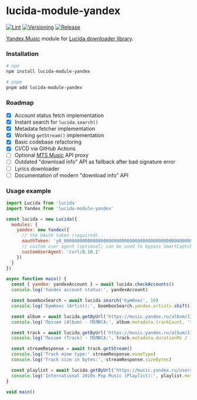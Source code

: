 # lucida-module-yandex

[![Lint](https://github.com/synzr/lucida-module-yandex/actions/workflows/lint.yaml/badge.svg?branch=main)](https://github.com/synzr/lucida-module-yandex/actions/workflows/lint.yaml) [![Versioning](https://github.com/synzr/lucida-module-yandex/actions/workflows/versioning.yaml/badge.svg?branch=main)](https://github.com/synzr/lucida-module-yandex/actions/workflows/versioning.yaml) [![Release](https://github.com/synzr/lucida-module-yandex/actions/workflows/release.yaml/badge.svg?branch=main)](https://github.com/synzr/lucida-module-yandex/actions/workflows/release.yaml)

[Yandex.Music](https://music.yandex.ru) module for [Lucida downloader library](https://git.gay/lucida/lucida).

### Installation

```bash
# npm
npm install lucida-module-yandex

# pnpm
pnpm add lucida-module-yandex
```

### Roadmap

- [x] Account status fetch implementation
- [x] Instant search for `lucida.search()`
- [x] Metadata fetcher implementation
- [x] Working `getStream()` implementation
- [x] Basic codebase refactoring
- [x] CI/CD via GitHub Actions
- [ ] Optional [MTS Music](https://music.mts.ru) API proxy
- [ ] Outdated "download info" API as fallback after bad signature error
- [ ] Lyrics downloader
- [ ] Documentation of modern "download info" API

### Usage example

```js
import Lucida from 'lucida'
import Yandex from 'lucida-module-yandex'

const lucida = new Lucida({
  modules: {
    yandex: new Yandex({
      // the OAuth token (required)
      oauthToken: 'y0_0000000000000000000000000000000000000000000000000000000',
      // custom user agent (optional; can be used to bypass SmartCaptcha)
      customUserAgent: 'curl/8.10.1'
    })
  }
})

async function main() {
  const { yandex: yandexAccount } = await lucida.checkAccounts()
  console.log('Yandex account status:', yandexAccount)

  const boomboxSearch = await lucida.search('бумбокс', 10)
  console.log('Бумбокс (Artist):', boomboxSearch.yandex.artists.shift().url)

  const album = await lucida.getByUrl('https://music.yandex.ru/album/1111940')
  console.log('Поэзия (Album) - ПОЛЮСА:', album.metadata.trackCount, 'track(s)')

  const track = await lucida.getByUrl('https://music.yandex.ru/album/1111940/track/32656060')
  console.log('Поэзия (Track) - ПОЛЮСА:', track.metadata.durationMs / 1000, 'second(s)')

  const streamResponse = await track.getStream()
  console.log('Track mime type:' streamResponse.mimeType)
  console.log('Track size in bytes:', streamResponse.sizeBytes)

  const playlist = await lucida.getByUrl('https://music.yandex.ru/users/yearbyyear/playlists/1235')
  console.log('International 2010s Pop Music (Playlist):', playlist.metadata.trackCount, 'track(s)')
}

void main()
```
